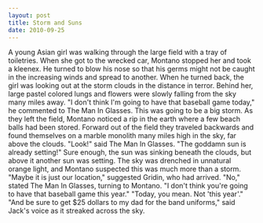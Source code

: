 ```yaml
---
layout: post
title: Storm and Suns
date: 2010-09-25
---
```

A young Asian girl was walking through the large field with a tray of
      toiletries. When she got to the wrecked car, Montano stopped her and took a kleenex. He turned
      to blow his nose so that his germs might not be caught in the increasing winds and spread to
      another. When he turned back, the girl was looking out at the storm clouds in the distance in
      terror. Behind her, large pastel colored lungs and flowers were slowly falling from the sky
      many miles away.    "I don't think I'm going to have that baseball game
      today," he commented to The Man In Glasses. This was going to be a big storm. As they left the
      field, Montano noticed a rip in the earth where a few beach balls had been stored.    Forward out of the field they traveled backwards and found themselves on a
      marble monolith many miles high in the sky, far above the clouds.    "Look!" said The Man In Glasses. "The goddamn sun is already setting!" Sure enough, the
      sun was sinking beneath the clouds, but above it another sun was setting. The sky was drenched
      in unnatural orange light, and Montano suspected this was much more than a storm.    "Maybe it is just our location," suggested Gridin, who had arrived.    "No," stated The Man In Glasses, turning to Montano. "I don't think you're
      going to have that baseball game this year."    "Today, you mean. Not
      'this year'."    "And be sure to get $25 dollars to my dad for the band
      uniforms," said Jack's voice as it streaked across the sky.
